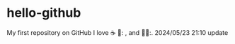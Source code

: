 # hello-github
My first repository on GitHub
I love :coffee: 🍝: , and 🏃‍♂️:.
2024/05/23 21:10 update 
